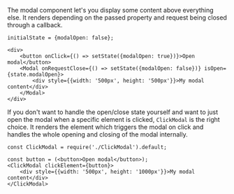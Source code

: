 The modal component let's you display some content above everything else.
It renders depending on the passed property and request being closed through a callback.

```
initialState = {modalOpen: false};

<div>
    <button onClick={() => setState({modalOpen: true})}>Open modal</button>
    <Modal onRequestClose={() => setState({modalOpen: false})} isOpen={state.modalOpen}>
        <div style={{width: '500px', height: '500px'}}>My modal content</div>
    </Modal>
</div>
```

If you don't want to handle the open/close state yourself and want to just open the modal
when a specific element is clicked, `ClickModal` is the right choice.
It renders the element which triggers the modal on click and handles the whole opening and closing
of the modal internally.

```
const ClickModal = require('./ClickModal').default;

const button = (<button>Open modal</button>);
<ClickModal clickElement={button}>
    <div style={{width: '500px', height: '1000px'}}>My modal content</div>
</ClickModal>
```
